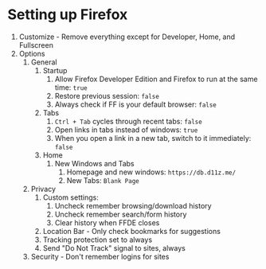 # Setting up Firefox

1. Customize - Remove everything except for Developer, Home, and Fullscreen
2. Options
   1. General
      1. Startup
         1. Allow Firefox Developer Edition and Firefox to run at the same time: `true`
         2. Restore previous session: `false`
         3. Always check if FF is your default browser: `false`
      2. Tabs
         1. `Ctrl + Tab` cycles through recent tabs: `false`
         2. Open links in tabs instead of windows: `true`
         3. When you open a link in a new tab, switch to it immediately: `false`
      3. Home
         1. New Windows and Tabs
            1. Homepage and new windows: `https://db.d11z.me/`
            2. New Tabs: `Blank Page`
   2. Privacy
      1. Custom settings:
         1. Uncheck remember browsing/download history
         2. Uncheck remember search/form history
         3. Clear history when FFDE closes
      2. Location Bar - Only check bookmarks for suggestions
      3. Tracking protection set to always
      4. Send "Do Not Track" signal to sites, always
   3. Security - Don't remember logins for sites
